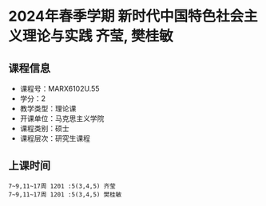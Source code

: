# 2024年春季学期 新时代中国特色社会主义理论与实践 齐莹, 樊桂敏






## 课程信息

- 课程号：MARX6102U.55
- 学分：2
- 教学类型：理论课
- 开课单位：马克思主义学院
- 课程类别：硕士
- 课程层次：研究生课程

## 上课时间

```
7~9,11~17周 1201 :5(3,4,5) 齐莹
7~9,11~17周 1201 :5(3,4,5) 樊桂敏
```

